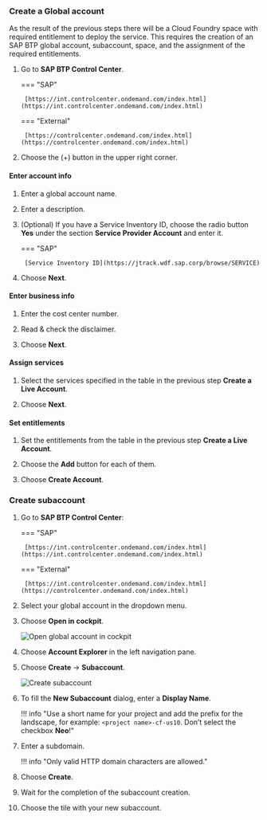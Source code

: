 ### Create a Global account

As the result of the previous steps there will be a Cloud Foundry space with required entitlement to deploy the service. This requires the creation of an SAP BTP global account, subaccount, space, and the assignment of the required entitlements.

1. Go to **SAP BTP Control Center**.

    === "SAP"

        [https://int.controlcenter.ondemand.com/index.html](https://int.controlcenter.ondemand.com/index.html)

    === "External"

        [https://controlcenter.ondemand.com/index.html](https://controlcenter.ondemand.com/index.html)

2. Choose the (&#x2B;) button in the upper right corner.

#### Enter account info

1. Enter a global account name.

2. Enter a description.

3. (Optional) If you have a Service Inventory ID, choose the radio button **Yes** under the section **Service Provider Account** and enter it.

    === "SAP"

        [Service Inventory ID](https://jtrack.wdf.sap.corp/browse/SERVICE)

4. Choose **Next**.

#### Enter business info

1. Enter the cost center number.

2. Read & check the disclaimer.

3. Choose **Next**.

#### Assign services

1. Select the services specified in the table in the previous step **Create a Live Account**.

2. Choose **Next**.

#### Set entitlements

1. Set the entitlements from the table in the previous step **Create a Live Account**.

2. Choose the **Add** button for each of them.

3. Choose **Create Account**.

### Create subaccount

1. Go to **SAP BTP Control Center**:

    === "SAP"

        [https://int.controlcenter.ondemand.com/index.html](https://int.controlcenter.ondemand.com/index.html)

    === "External"

        [https://int.controlcenter.ondemand.com/index.html](https://controlcenter.ondemand.com/index.html)

2. Select your global account in the dropdown menu.

3. Choose **Open in cockpit**.

    ![Open global account in cockpit](markdown/images/open_global_account.png)

4. Choose **Account Explorer** in the left navigation pane.

5. Choose **Create** &rarr; **Subaccount**.

    ![Create subaccount](markdown/images/create_subaccount.png)

6. To fill the **New Subaccount** dialog, enter a **Display Name**.

    !!! info "Use a short name for your project and add the prefix for the landscape, for example: `<project name>-cf-us10`. Don’t select the checkbox **Neo**!"

7. Enter a subdomain.

    !!! info "Only valid HTTP domain characters are allowed."

8. Choose **Create**.

9. Wait for the completion of the subaccount creation.

10. Choose the tile with your new subaccount.